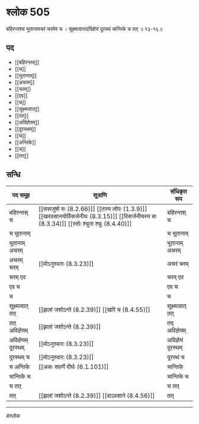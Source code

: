 # श्लोक 505

बहिरन्तश्च भूतानामचरं चरमेव च ।
सूक्ष्मत्वात्तदविज्ञेयं दूरस्थं चान्तिके च तत् ॥ १३-१६॥


## पद 

- [[बहिरन्तस्]]
- [[च]]
- [[भूतानाम्]]
- [[अचरम्]]
- [[चरम्]]
- [[एव]]
- [[च]]
- [[सूक्ष्मत्वात्]]
- [[तत्]]
- [[अविज्ञेयम्]]
- [[दूरस्थम्]]
- [[च]]
- [[अन्तिके]]
- [[च]]
- [[तत्]]

## सन्धि

| पद समूह | सूत्राणि | संधिकृत रूप |
| ----- | ----- | ----- |
| बहिरन्तस् च |  [[ससजुषो रुः (8.2.66)]] [[तस्य लोपः (1.3.9)]] [[खरवसानयोर्विसर्जनीयः (8.3.15)]] [[विसर्जनीयस्य सः (8.3.34)]] [[स्तोः श्चुना श्चुः (8.4.40)]] | बहिरन्तश् च |
| च भूतानाम् |  | च भूतानाम् |
| भूतानाम् अचरम् |  | भूतानाम् अचरम् |
| अचरम् चरम् |  [[मोऽनुस्वारः (8.3.23)]] | अचरं चरम् |
| चरम् एव |  | चरम् एव |
| एव च |  | एव च |
| च |  | च |
| सूक्ष्मत्वात् तत् |  [[झलां जशोऽन्ते (8.2.39)]] [[खरि च (8.4.55)]] | सूक्ष्मत्वात् तत् |
| तत् अविज्ञेयम् |  [[झलां जशोऽन्ते (8.2.39)]] | तद् अविज्ञेयम् |
| अविज्ञेयम् दूरस्थम् |  [[मोऽनुस्वारः (8.3.23)]] | अविज्ञेयं दूरस्थम् |
| दूरस्थम् च |  [[मोऽनुस्वारः (8.3.23)]] | दूरस्थं च |
| च अन्तिके |  [[अकः सवर्णे दीर्घः (6.1.101)]] | चान्तिके |
| चान्तिके च |  | चान्तिके च |
| च तत् |  | च तत् |
| तत् |  [[झलां जशोऽन्ते (8.2.39)]] [[वाऽवसाने (8.4.56)]] | तत् |


---

#श्लोक